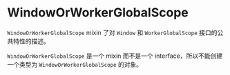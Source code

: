 # WindowOrWorkerGlobalScope

`WindowOrWorkerGlobalScope` mixin 了对 `Window` 和 `WorkerGlobalScope` 接口的公共特性的描述。

`WindowOrWorkerGlobalScope` 是一个 mixin 而不是一个 interface，所以不能创建一个类型为 `WindowOrWorkerGlobalScope` 的对象。

